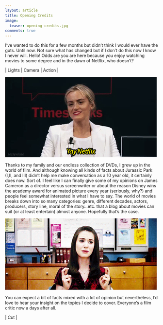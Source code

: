 ```yaml
---
layout: article
title: Opening Credits
image:
  teaser: opening-credits.jpg
comments: true
---
```

I’ve wanted to do this for a few months but didn’t think I would ever have the guts. Until now. Not sure what has changed but if I don’t do this now I know I never will.
Hello! Odds are you are here because you enjoy watching movies to some degree and in the dawn of Netflix, who doesn’t?

<p class="tagline">
    &#124;   Lights   &#124;   Camera   &#124;   Action   &#124;
</p>

<img class="img-center" src="/images/1-yay-netflix.gif"/>

Thanks to my family and our endless collection of DVDs, I grew up in the world of film. And although knowing all kinds of facts about Jurassic Park (I,II, and III) didn’t
help me make conversation as a 10 year old, it certainly does now. Sort of. I feel like I can finally give some of my opinions on James Cameron as a director versus
screenwriter or about the reason Disney wins the academy award for animated picture every year (seriously, why?) and people feel somewhat interested in what I have to say.
The world of movies breaks down into so many categories: genre, different decades, actors, producers, story line, moral of the story…etc. that a blog about movies can suit
(or at least entertain) almost anyone. Hopefully that’s the case.

<img class="img-center" src="/images/1-annie-fingers-crossed.gif"/>

You can expect a bit of facts mixed with a lot of opinion but nevertheless, I’d love to hear your insight on the topics I decide to cover. Everyone’s a film critic now a
days after all.

<p class="tagline">
    &#124; Cut &#124;
</p>
